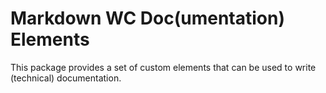 # Markdown WC Doc(umentation) Elements

This package provides a set of custom elements that can be used to write (technical) documentation. 

